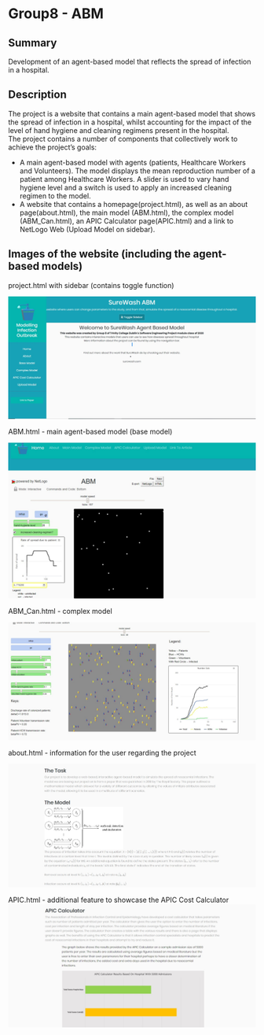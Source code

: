 # Group8 - ABM

## Summary 

Development of an agent-based model that reflects the spread of infection in a hospital.

## Description

The project is a website that contains a main agent-based model that shows the spread of infection in a hospital, whilst accounting for the impact of the level of hand hygiene and cleaning regimens present in the hospital. <br>
The project contains a number of components that collectively work to achieve the project’s goals: <br>
*	A main agent-based model with agents (patients, Healthcare Workers and Volunteers). The model displays the mean reproduction number of a patient among Healthcare Workers. A slider is used to vary hand hygiene level and a switch is used to apply an increased cleaning regimen to the model.<br>
*	A website that contains a homepage(project.html), as well as an about page(about.html), the main model (ABM.html), the complex model (ABM_Can.html), an APIC Calculator page(APIC.html) and a link to NetLogo Web (Upload Model on sidebar). 

## Images of the website (including the agent-based models)

project.html with sidebar (contains toggle function)

![Image of homepage](https://github.com/imgo7/Group8-ABM/blob/web-and-ABM/image/project.jpg)

ABM.html - main agent-based model (base model)

![Image of main agent-based model](https://github.com/imgo7/Group8-ABM/blob/web-and-ABM/image/ABM.jpg)

ABM_Can.html - complex model

![Image of complex agent-based model](https://github.com/imgo7/Group8-ABM/blob/web-and-ABM/image/ABM_Can.jpg)

about.html - information for the user regarding the project 

![Image of about.html](https://github.com/imgo7/Group8-ABM/blob/web-and-ABM/image/about.jpg)

APIC.html - additional feature to showcase the APIC Cost Calculator
![Image of APIC.html](https://github.com/imgo7/Group8-ABM/blob/web-and-ABM/image/APIC.jpg)







